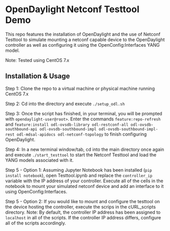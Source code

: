 # OpenDaylight Netconf Testtool Demo
This repo features the installation of OpenDaylight and the use of Netconf Testtool to simulate mounting a netconf capable device to the OpenDaylight controller as well as configuring it using the OpenConfig:Interfaces YANG model.

Note: Tested using CentOS 7.x

## Installation & Usage
Step 1: Clone the repo to a virtual machine or physical machine running CentOS 7.x

Step 2: Cd into the directory and execute ```./setup_odl.sh```

Step 3: Once the script has finished, in your terminal, you will be prompted with ```opendaylight-user@root>```. Enter the commands ```feature:repo-refresh``` and ```feature:install odl-ovsdb-library odl-restconf-all odl-ovsdb-southbound-api odl-ovsdb-southbound-impl odl-ovsdb-southbound-impl-rest odl-mdsal-apidocs odl-netconf-topology``` to finish configuring OpenDaylight.

Step 4: In a new terminal window/tab, cd into the main directory once again and execute ```./start_testtool``` to start the Netconf Testtool and load the YANG models associated with it.

Step 5 - Option 1: Assuming Jupyter Notebook has been installed (```pip install notebook```), open Testtool.ipynb and replace the ```controller_ip``` variable with the IP address of your controller. Execute all of the cells in the notebook to mount your simulated netconf device and add an interface to it using OpenConfig:Interfaces.

Step 5 - Option 2: If you would like to mount and configure the testtool on the device hosting the controller, execute the scrips in the cURL_scripts directory.
Note: By default, the controller IP address has been assigned to ```localhost``` in all of the scripts. If the controller IP address differs, configure all of the scripts accordingly.

